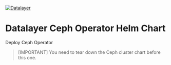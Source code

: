 [![Datalayer](https://assets.datalayer.tech/datalayer-25.svg)](https://datalayer.io)

# Datalayer Ceph Operator Helm Chart

Deploy Ceph Operator

> [IMPORTANT]
> You need to tear down the Ceph cluster chart before this one.

